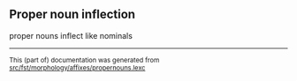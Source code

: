 ## Proper noun inflection
proper nouns inflect like nominals

* * *

<small>This (part of) documentation was generated from [src/fst/morphology/affixes/propernouns.lexc](https://github.com/giellalt/lang-tlh/blob/main/src/fst/morphology/affixes/propernouns.lexc)</small>
